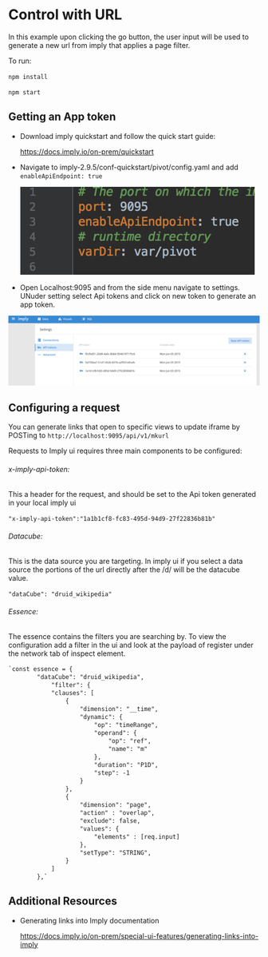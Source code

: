 # Control with URL
In this example upon clicking the go button, the user input will be used to generate a new url from imply that applies a page filter.

To run:

`npm install`

`npm start`

## Getting an App token
 - Download imply quickstart and follow the quick start guide:
  
    https://docs.imply.io/on-prem/quickstart
  
 - Navigate to imply-2.9.5/conf-quickstart/pivot/config.yaml and add `enableApiEndpoint: true`
 
   ![photo of settings](./images/code.png "enableApiEndpoint")

 - Open Localhost:9095 and from the side menu navigate to settings. UNuder setting select Api tokens and click on new token to generate an app token.
  
  ![photo of ui-settings](./images/settings.png "ui settings")
## Configuring a request 

   You can generate links that open to specific views to update iframe by POSTing to `http://localhost:9095/api/v1/mkurl`

   Requests to Imply ui requires three main components to be configured: 
   ###### x-imply-api-token:
   This a header for the request, and should be set to the Api token generated in your local imply ui
   
   `"x-imply-api-token":"1a1b1cf8-fc83-495d-94d9-27f22836b81b"`
 
   ###### Datacube: 
   This is the data source you are targeting. In imply ui if you select a data source the portions of the url directly after the /d/ will be the datacube value. 
   
   `"dataCube": "druid_wikipedia"`
 
   ###### Essence: 
   The essence contains the filters you are searching by. To view the configuration add a filter in the ui and look at the payload of register under the network tab of inspect element. 
   
    `const essence = {
            "dataCube": "druid_wikipedia",
                "filter": {
                "clauses": [
                    {
                        "dimension": "__time",
                        "dynamic": {
                            "op": "timeRange",
                            "operand": {
                                "op": "ref",
                                "name": "m"
                            },
                            "duration": "P1D",
                            "step": -1
                        }
                    },
                    {
                        "dimension": "page",
                        "action" : "overlap",
                        "exclude": false,
                        "values": {
                            "elements" : [req.input]
                        },
                        "setType": "STRING",
                    }
                ]
            },`
      
  
## Additional Resources 

- Generating links into Imply documentation

  https://docs.imply.io/on-prem/special-ui-features/generating-links-into-imply
